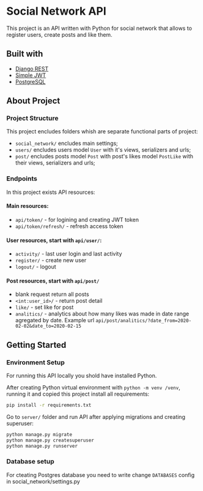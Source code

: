 # Social Network API
This project is an API written with Python for social network that allows to register users, create posts and like them.

## Built with
* [Django REST](https://www.django-rest-framework.org/)
* [Simple JWT](https://django-rest-framework-simplejwt.readthedocs.io/en/latest/)
* [PostgreSQL](https://www.postgresql.org/)


## About Project
### Project Structure
This project encludes folders whish are separate functional parts of project:

* `social_network/` encludes main settings;
* `users/` encludes users model `User` with it's views, serializers and urls;
* `post/` encludes posts model `Post` with post's likes model `PostLike` with their views, serializers and urls;

### Endpoints
In this project exists API resources:

#### Main resources:
* `api/token/` - for logining and creating JWT token
* `api/token/refresh/` - refresh access token

#### User resources, start with `api/user/`:
* `activity/` - last user login and last activity
* `register/` - create new user
* `logout/` - logout

#### Post resources, start with `api/post/`
* blank request return all posts
* `<int:user_id>/` - return post detail
* `like/` - set like for post
* `analitics/` - analytics about how many likes was made in date range agregated by date. Example url
`api/post/analitics/?date_from=2020-02-02&date_to=2020-02-15`

## Getting Started
### Environment Setup

For running this API locally you shold have installed Python.

After creating Python virtual environment with `python -m venv /venv`, running it and copied this project install all requirements:
```bash
pip install -r requirements.txt
```
Go to `server/` folder and run API after applying migrations and creating superuser:
```bash
python manage.py migrate
python manage.py createsuperuser
python manage.py runserver
``` 

### Database setup
For cteating Postgres database you need to write change `DATABASES` config in social_network/settings.py
